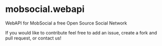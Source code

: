 # mobsocial.webapi

WebAPI for MobSocial a free Open Source Social Network


If you would like to contribute feel free to add an issue, create a fork and pull request, or contact us!

